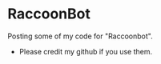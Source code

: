 # RaccoonBot

Posting some of my code for "Raccoonbot". 
- Please credit my github if you use them.
